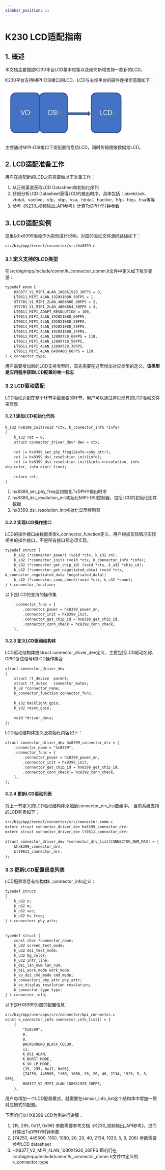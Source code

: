 ```yaml
---
sidebar_position: 11
---
```


# K230 LCD适配指南

## 1. 概述

本文档主要描述K230平台LCD基本框架以及如何新增支持一款新的LCD。

K230平台支持MIPI-DSI接口的LCD。LCD与主控平台的硬件连接示意图如下：

![LCD连接示意图](${images}/LCD.png)

主控通过MIPI-DSI接口下发配置信息给LCD，同时传输图像数据给LCD。

## 2. LCD适配准备工作

用户在适配新的LCD之前需要做以下准备工作：

1. 从正规渠道获取LCD Datasheet和初始化序列
2. 仔细分析LCD Datasheet获得LCD的输出时序，具体包括：pixelclock、vtotal、vactive、vfp、vbp、vsa、htotal、hactive、hfp、hbp、hsa等等
3. 参考《K230_视频输出_API参考》计算TxDPHY时钟参数

## 3. LCD适配实例

这里以hx8399驱动作为实例进行说明，对应的驱动文件源码路径如下：

```
src/big/mpp/kernel/connector/src/hx8399.c
```

### 3.1 定义支持的LCD类型

在src/big/mpp/include/comm/k_connector_comm.h文件中定义如下枚举变量：

```
typedef enum {
    HX8377_V2_MIPI_4LAN_1080X1920_30FPS = 0,
    LT9611_MIPI_4LAN_1920X1080_30FPS = 1,
    ST7701_V1_MIPI_2LAN_480X800_30FPS = 2,
    ST7701_V1_MIPI_2LAN_480X854_30FPS = 3,
    LT9611_MIPI_ADAPT_RESOLUTION = 100,
    LT9611_MIPI_4LAN_1920X1080_60FPS,
    LT9611_MIPI_4LAN_1920X1080_50FPS,
    LT9611_MIPI_4LAN_1920X1080_25FPS,
    LT9611_MIPI_4LAN_1920X1080_24FPS,
    LT9611_MIPI_4LAN_1280X720_60FPS = 110,
    LT9611_MIPI_4LAN_1280X720_50FPS,
    LT9611_MIPI_4LAN_1280X720_30FPS,
    LT9611_MIPI_4LAN_640X480_60FPS = 120,
} k_connector_type;
```

用户需要增加新的LCD支持类型时，首先需要在这里增加对应类型的定义，**该类型是应用程序获取LCD配置的唯一标志**

### 3.2 LCD驱动适配

LCD驱动适配在整个环节中最重要的环节，用户可以通过拷贝现有的LCD驱动文件来修改

#### 3.2.1 添加LCD初始化代码

```
k_s32 hx8399_init(void *ctx, k_connector_info *info)
{
    k_s32 ret = 0;
    struct connector_driver_dev* dev = ctx;

    ret |= hx8399_set_phy_freq(&info->phy_attr);
    ret |= hx8399_dsi_resolution_init(info);
    ret |= hx8399_dsi_resolution_init(&info->resolution, info->bg_color, info->intr_line);

    return ret;
}
```

1. hx8399_set_phy_freq会初始化TxDPHY输出时序
2. hx8399_dsi_resolution_init初始化MIPI-DSI控制器，包括LCD的初始化固件数据
3. hx8399_dsi_resolution_init初始化显示控制器

#### 3.2.2 实现LCD操作接口

LCD的操作接口由数据类型k_connector_function定义，用户根据实际情况实现相关的操作接口，不是所有接口都必须实现。

```
typedef struct {
    k_s32 (*connector_power) (void *ctx, k_s32 on);
    k_s32 (*connector_init) (void *ctx, k_connector_info *info);
    k_s32 (*connector_get_chip_id) (void *ctx, k_u32 *chip_id);
    k_s32 (*connector_get_negotiated_data) (void *ctx, k_connector_negotiated_data *negotiated_data);
    k_s32 (*connector_conn_check)(void *ctx, k_s32 *conn);
} k_connector_function;
```

以下是LCD的支持的操作集

```
    .connector_func = {
        .connector_power = hx8399_power_on,
        .connector_init = hx8399_init,
        .connector_get_chip_id = hx8399_get_chip_id,
        .connector_conn_check = hx8399_conn_check,
    },
```

#### 3.2.3 定义LCD驱动结构体

LCD驱动结构体由struct connector_driver_dev定义，主要包括LCD驱动名称、GPIO复位信号和LCD操作集合

```
struct connector_driver_dev
{
    struct rt_device  parent;
    struct rt_mutex   connector_mutex;
    k_u8 *connector_name;
    k_connector_function connector_func;

    k_s32 backlight_gpio;
    k_s32 reset_gpio;

    void *driver_data;
};
```

LCD驱动结构体定义及初始化内容如下：

```
struct connector_driver_dev hx8399_connector_drv = {
    .connector_name = "hx8399",
    .connector_func = {
        .connector_power = hx8399_power_on,
        .connector_init = hx8399_init,
        .connector_get_chip_id = hx8399_get_chip_id,
        .connector_conn_check = hx8399_conn_check,
    },
};
```

#### 3.2.4 更新LCD驱动列表

将上一节定义的LCD驱动结构体添加到connector_drv_list数组中。 当前系统支持的LCD列表如下：

```
src/big/mpp/kernel/connector/src/connector_comm.c
extern struct connector_driver_dev hx8399_connector_drv;
extern struct connector_driver_dev lt9611_connector_drv;

struct connector_driver_dev *connector_drv_list[CONNECTOR_NUM_MAX] = {
    &hx8399_connector_drv,
    &lt9611_connector_drv,
};
```

### 3.3 更新LCD配置信息列表

LCD配置信息有结构体k_connector_info定义：

```
typedef struct
{
    k_u32 n;
    k_u32 m;
    k_u32 voc;
    k_u32 hs_freq;
} k_connectori_phy_attr;


typedef struct {
    const char *connector_name;
    k_u32 screen_test_mode;
    k_u32 dsi_test_mode;
    k_u32 bg_color;
    k_u32 intr_line;
    k_dsi_lan_num lan_num;
    k_dsi_work_mode work_mode;
    k_vo_dsi_cmd_mode cmd_mode;
    k_connectori_phy_attr phy_attr;
    k_vo_display_resolution resolution;
    k_connector_type type;
} k_connector_info;
```

以下是HX8399对应的配置信息：

```
src/big/mpp/userapps/src/connector/mpi_connector.c
const k_connector_info connector_info_list[] = {
    {
        "hx8399",
        0,
        0,
        BACKGROUND_BLACK_COLOR,
        11,
        K_DSI_4LAN,
        K_BURST_MODE,
        K_VO_LP_MODE,
        {15, 295, 0x17, 0x96},
        {74250, 445500, 1160, 1080, 20, 20, 40, 2134, 1920, 5, 8, 206},
        HX8377_V2_MIPI_4LAN_1080X1920_30FPS,
    },
```

用户每增加一个LCD配置模式，就需要在sensor_info_list这个结构体中增加一项对应模式的配置。

下面咱们以HX8399 LCD为例进行讲解：

1. {15, 295, 0x17, 0x96} 参数需要参考文档《K230_视频输出_API参考》，进而计算出TxDPHY时钟参数
2. {74250, 445500, 1160, 1080, 20, 20, 40, 2134, 1920, 5, 8, 206} 参数需要参考LCD datasheet
3. HX8377_V2_MIPI_4LAN_1080X1920_30FPS 即咱们在src/big/mpp/include/comm/k_connector_comm.h文件中定义的k_connector_type